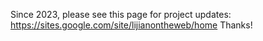 Since 2023, please see this page for project updates: https://sites.google.com/site/lijianontheweb/home 
Thanks!
